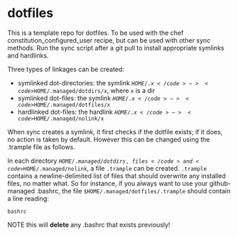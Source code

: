 dotfiles
========

This is a template repo for dotfiles. To be used with the chef
constitution_configured_user recipe, but can be used with other
sync methods. Run the sync script after a git pull to install
appropriate symlinks and hardlinks.

Three types of linkages can be created:

*   symlinked dot-directories: the symlink <code>$HOME/.x</code> -> <code>$HOME/.managed/dotdirs/x</code>, where <code>x</code> is a dir
*   symlinked dot-files: the symlink <code>$HOME/.x</code> -> <code>$HOME/.managed/dotfiles/x</code>
*   hardlinked dot-files: the hardlink <code>$HOME/.x</code> -> <code>$HOME/.managed/nolink/x</code>

When sync creates a symlink, it first checks if the dotfile exists; if it does, no action is taken
by default. However this can be changed using the .trample file as follows.

In each directory <code>$HOME/.managed/dot{dirs,files}</code> and <code>$HOME/.managed/nolink</code>, a file <code>.trample</code> can
be created. <code>.trample</code> contains a newline-delimited list of files that should overwrite any installed
files, no matter what. So for instance, if you always want to use your github-managed .bashrc, the
file <code>$HOME/.managed/dotfiles/.trample</code> should contain a line reading:

    bashrc

NOTE this will **delete** any .bashrc that exists previously!